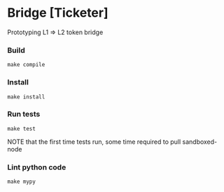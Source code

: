 # Bridge [Ticketer]

Prototyping L1 => L2 token bridge

### Build
```
make compile
```

### Install
```
make install
```

### Run tests
```
make test
```
NOTE that the first time tests run, some time required to pull sandboxed-node

### Lint python code
```
make mypy
```
